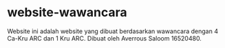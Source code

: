 # website-wawancara
Website ini adalah website yang dibuat berdasarkan wawancara dengan 4 Ca-Kru ARC dan 1 Kru ARC. Dibuat oleh Averrous Saloom 16520480.
